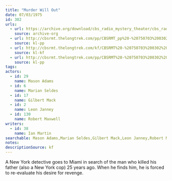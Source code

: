 ```yaml
---
title: "Murder Will Out"
date: 07/03/1975
id: 302
urls: 
  - url: https://archive.org/download/cbs_radio_mystery_theater/cbs_radio_mystery_theater-0301-0350.zip/cbs_radio_mystery_theater-0301-0350%2Fcbsrmt_0302_murder_will_out.mp3
    source: archive-org
  - url: http://cbsrmt.thelongtrek.com/pp/CBSRMT_pp%20-%20750703%200302%20Murder%20Will%20Out.mp3
    source: kl-pp
  - url: http://cbsrmt.thelongtrek.com/kf/CBSRMT%20-%20750703%200302%20Murder%20Will%20Out_kf.mp3
    source: kl-kf
  - url: http://cbsrmt.thelongtrek.com/pp/CBSRMT%20-%20750703%200302%20Murder%20Will%20Out_pp.mp3
    source: kl-pp
tags: 
actors:  
  - id: 29
    name: Mason Adams  
  - id: 6
    name: Marian Seldes  
  - id: 17
    name: Gilbert Mack  
  - id: 2
    name: Leon Janney  
  - id: 130
    name: Robert Maxwell
writers:  
  - id: 38
    name: Ian Martin
searchable: Mason Adams,Marian Seldes,Gilbert Mack,Leon Janney,Robert Maxwell Ian Martin
notes: 
descriptionSource: kf
---
```

A New York detective goes to Miami in search of the man who killed his father (also a New York cop) 25 years ago. When he finds him, he is forced to re-evaluate his desire for revenge.